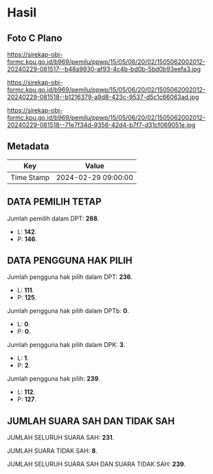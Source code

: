 # Hasil

## Foto C Plano

https://sirekap-obj-formc.kpu.go.id/b969/pemilu/ppwp/15/05/06/20/02/1505062002012-20240229-081517--b48a9930-af93-4c4b-bd0b-5bd0b93eefa3.jpg

https://sirekap-obj-formc.kpu.go.id/b969/pemilu/ppwp/15/05/06/20/02/1505062002012-20240229-081518--b1216379-a9d8-423c-9537-d5c1c66063ad.jpg

https://sirekap-obj-formc.kpu.go.id/b969/pemilu/ppwp/15/05/06/20/02/1505062002012-20240229-081518--71e7f34d-9356-42d4-b7f7-d31cf069051e.jpg


## Metadata

| Key        | Value               |
| ---------- | ------------------- |
| Time Stamp | 2024-02-29 09:00:00 |


## DATA PEMILIH TETAP

Jumlah pemilih dalam DPT: **288**.
 * L: **142**.
 * P: **146**.

## DATA PENGGUNA HAK PILIH

Jumlah pengguna hak pilih dalam DPT: **236**.
 * L: **111**.
 * P: **125**.

Jumlah pengguna hak pilih dalam DPTb: **0**.
 * L: **0**.
 * P: **0**.

Jumlah pengguna hak pilih dalam DPK: **3**.
 * L: **1**.
 * P: **2**.

Jumlah pengguna hak pilih: **239**.
 * L: **112**.
 * P: **127**.

## JUMLAH SUARA SAH DAN TIDAK SAH

JUMLAH SELURUH SUARA SAH: **231**.

JUMLAH SUARA TIDAK SAH: **8**.

JUMLAH SELURUH SUARA SAH DAN SUARA TIDAK SAH: **239**.


